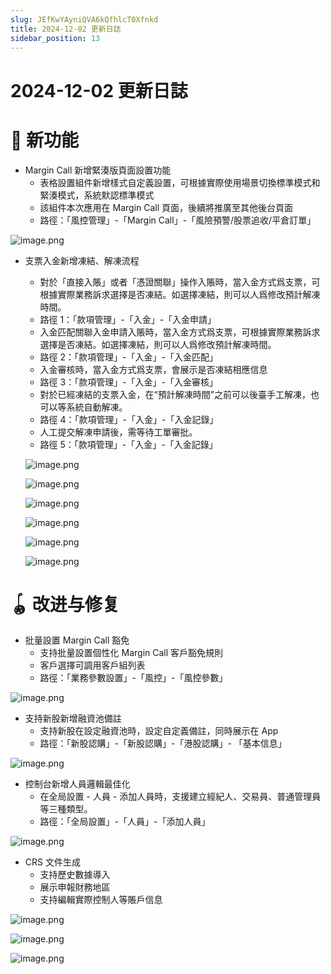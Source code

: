 ```yaml
---
slug: JEfKwYAyniQVA6kQfhlcT0Xfnkd
title: 2024-12-02 更新日誌
sidebar_position: 13
---
```



# 2024-12-02 更新日誌


# 🎉 新功能

- Margin Call 新增緊湊版頁面設置功能
    - 表格設置組件新增樣式自定義設置，可根據實際使用場景切換標準模式和緊湊模式，系統默認標準模式
    - 該組件本次應用在 Margin Call 頁面，後續將推廣至其他後台頁面
    - 路徑：「風控管理」-「Margin Call」-「風險預警/股票追收/平倉訂單」

![image.png](/assets/30629f9246669981f106a44e5d9fec9a.png)

- 支票入金新增凍結、解凍流程
    - 對於「直接入賬」或者「憑證關聯」操作入賬時，當入金方式爲支票，可根據實際業務訴求選擇是否凍結。如選擇凍結，則可以人爲修改預計解凍時間。
    - 路徑 1：「款項管理」-「入金」-「入金申請」
    - 入金匹配關聯入金申請入賬時，當入金方式爲支票，可根據實際業務訴求選擇是否凍結。如選擇凍結，則可以人爲修改預計解凍時間。
    - 路徑 2：「款項管理」-「入金」-「入金匹配」
    - 入金審核時，當入金方式爲支票，會展示是否凍結相應信息
    - 路徑 3：「款項管理」-「入金」-「入金審核」
    - 對於已經凍結的支票入金，在“預計解凍時間”之前可以後臺手工解凍，也可以等系統自動解凍。
    - 路徑 4：「款項管理」-「入金」-「入金記錄」
    - 人工提交解凍申請後，需等待工單審批。
    - 路徑 5：「款項管理」-「入金」-「入金記錄」

    ![image.png](/assets/38a20cc3da4409d84724be0912743887.png)


    ![image.png](/assets/0ef2ba6ceaf2b6466ab30a165fe0be44.png)


    ![image.png](/assets/5c3fbfdb9517e1a58c5625f13d2eec24.png)


    ![image.png](/assets/88b025946d35db0bf47225e5e95092d4.png)


    ![image.png](/assets/9baf316c674bb32ab1d08423bd16ab37.png)


    ![image.png](/assets/6936c9967902d40c3901d0f8429c53bb.png)


# 🪀 改进与修复

- 批量設置 Margin Call 豁免
    - 支持批量設置個性化 Margin Call 客戶豁免規則
    - 客戶選擇可調用客戶組列表
    - 路徑：「業務參數設置」-「風控」-「風控參數」

![image.png](/assets/dc2dfcb175131b10b8056f07a779ba2d.png)

- 支持新股新增融資池備註
    - 支持新股在設定融資池時，設定自定義備註，同時展示在 App
    - 路徑：「新股認購」-「新股認購」-「港股認購」- 「基本信息」

![image.png](/assets/1fb3bae17c6a58993813a6c537bc7657.png)

- 控制台新增人員邏輯最佳化
    - 在全局設置 - 人員 - 添加人員時，支援建立經紀人、交易員、普通管理員等三種類型。
    - 路徑：「全局設置」-「人員」-「添加人員」

![image.png](/assets/48e69aa00c1ace5ec889a7aa2cb320ec.png)

- CRS 文件生成
    - 支持歷史數據導入
    - 展示申報財務地區
    - 支持編輯實際控制人等賬戶信息

![image.png](/assets/7d09e2a6127245d6f26e5be4d84defcc.png)


![image.png](/assets/4d3cff20273a754c50c08d2073e0b09c.png)


![image.png](/assets/4c463db5ef43e4cfce1b098c6486b194.png)

